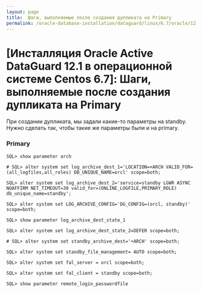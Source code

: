 ```yaml
---
layout: page
title:  Шаги, выполняемые после создания дупликата на Primary
permalink: /oracle-database-installation/dataguard/linux/6.7/oracle/12.1/post-duplicate-steps-on-primary/
---
```


# [Инсталляция Oracle Active DataGuard 12.1 в операционной системе Centos 6.7]: Шаги, выполняемые после создания дупликата на Primary


При создании дупликата, мы задали какие-то параметры на standby. Нужно сделать так, чтобы такие же параметры были и на primary.


### Primary

	SQL> show parameter arch

	# SQL> alter system set log_archive_dest_1='LOCATION=+ARCH VALID_FOR=(all_logfiles,all_roles) DB_UNIQUE_NAME=orcl' scope=both;

	SQL> alter system set log_archive_dest_2='service=standby LGWR ASYNC NOAFFIRM NET_TIMEOUT=30 valid_for=(ONLINE_LOGFILE,PRIMARY_ROLE) db_unique_name=standby';

	SQL> alter system set LOG_ARCHIVE_CONFIG='DG_CONFIG=(orcl, standby)' scope=both;

	SQL> show parameter log_archive_dest_state_1

	SQL> alter system set log_archive_dest_state_2=DEFER scope=both;

	# SQL> alter system set standby_archive_dest='+ARCH' scope=both;

	SQL> alter system set standby_file_management= AUTO scope=both;

	SQL> alter system set fal_server = orcl scope=both;

	SQL> alter system set fal_client = standby scope=both;

	SQL> show parameter remote_login_passwordfile
